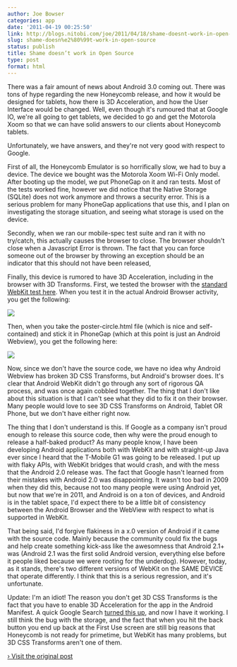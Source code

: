 ```yaml
---
author: Joe Bowser
categories: app
date: '2011-04-19 00:25:50'
link: http://blogs.nitobi.com/joe/2011/04/18/shame-doesnt-work-in-open-source/
slug: shame-doesn%e2%80%99t-work-in-open-source
status: publish
title: Shame doesn’t work in Open Source
type: post
format: html
---
```


There was a fair amount of news about Android 3.0 coming out. There was tons of hype regarding the new Honeycomb release, and how it would be designed for tablets, how there is 3D Acceleration, and how the User Interface would be changed. Well, even though it's rumoured that at Google IO, we're all going to get tablets, we decided to go and get the Motorola Xoom so that we can have solid answers to our clients about Honeycomb tablets.

Unfortunately, we have answers, and they're not very good with respect to Google.

First of all, the Honeycomb Emulator is so horrifically slow, we had to buy a device. The device we bought was the Motorola Xoom Wi-Fi Only model. After booting up the model, we put PhoneGap on it and ran tests. Most of the tests worked fine, however we did notice that the Native Storage (SQLite) does not work anymore and throws a security error. This is a serious problem for many PhoneGap applications that use this, and I plan on investigating the storage situation, and seeing what storage is used on the device.

Secondly, when we ran our mobile-spec test suite and ran it with no try/catch, this actually causes the browser to close. The browser shouldn't close when a Javascript Error is thrown. The fact that you can force someone out of the browser by throwing an exception should be an indicator that this should not have been released,

Finally, this device is rumored to have 3D Acceleration, including in the browser with 3D Transforms. First, we tested the browser with the [standard WebKit test here](http://www.webkit.org/blog-files/3d-transforms/poster-circle.html). When you test it in the actual Android Browser activity, you get the following:

[![](http://blogs.nitobi.com/joe/wp-content/uploads/2011/04/correct.png)](http://blogs.nitobi.com/joe/wp-content/uploads/2011/04/correct.png)

Then, when you take the poster-circle.html file (which is nice and self-contained) and stick it in PhoneGap (which at this point is just an Android Webview), you get the following here:

[![](http://blogs.nitobi.com/joe/wp-content/uploads/2011/04/broken_transform.png)](http://blogs.nitobi.com/joe/wp-content/uploads/2011/04/broken_transform.png)

Now, since we don't have the source code, we have no idea why Android Webview has broken 3D CSS Transforms, but Android's browser does. It's clear that Android WebKit didn't go through any sort of rigorous QA process, and was once again cobbled together. The thing that I don't like about this situation is that I can't see what they did to fix it on their browser. Many people would love to see 3D CSS Transforms on Android, Tablet OR Phone, but we don't have either right now.

The thing that I don't understand is this. If Google as a company isn't proud enough to release this source code, then why were the proud enough to release a half-baked product? As many people know, I have been developing Android applications both with WebKit and with straight-up Java ever since I heard that the T-Mobile G1 was going to be released. I put up with flaky APIs, with WebKit bridges that would crash, and with the mess that the Android 2.0 release was. The fact that Google hasn't learned from their mistakes with Android 2.0 was disappointing. It wasn't too bad in 2009 when they did this, because not too many people were using Android yet, but now that we're in 2011, and Android is on a ton of devices, and Android is in the tablet space, I'd expect there to be a little bit of consistency between the Android Browser and the WebView with respect to what is supported in WebKit.

That being said, I'd forgive flakiness in a x.0 version of Android if it came with the source code. Mainly because the community could fix the bugs and help create something kick-ass like the awesomness that Android 2.1+ was (Android 2.1 was the first solid Android version, everything else before it people liked because we were rooting for the underdog). However, today, as it stands, there's two different versions of WebKit on the SAME DEVICE that operate differently. I think that this is a serious regression, and it's unfortunate.

Update: I'm an idiot! The reason you don't get 3D CSS Transforms is the fact that you have to enable 3D Acceleration for the app in the Android Manifest. A quick Google Search [turned this up](http://is.gd/0jvPpb), and now I have it working. I still think the bug with the storage, and the fact that when you hit the back button you end up back at the First Use screen are still big reasons that Honeycomb is not ready for primetime, but WebKit has many problems, but 3D CSS Transforms aren't one of them.

[› Visit the original post](http://blogs.nitobi.com/joe/2011/04/18/shame-doesnt-work-in-open-source/)
